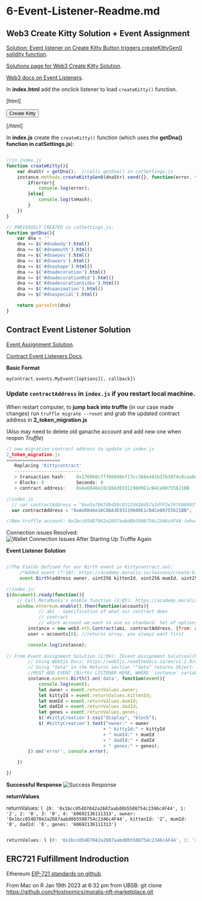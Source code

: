 # 6-Event-Listener-Readme.md

## Web3 Create Kitty Solution + Event Assignment

[Solution: Event listener on Create Kitty Button triggers createKittyGen0 solidity function](https://academy.moralis.io/lessons/web3-createkitty-solution-event-assignment).

[Solutions page for Web3 Create Kitty Solution](https://studygroup.moralis.io/t/assignment-event/35344).

[Web3 docs on Event Listeners](https://web3js.readthedocs.io/en/v1.2.9/web3-eth-contract.html#contract-events).



In **index.html** add the onclick listener to load `createKitty()` function. 

[html]

  <div class=" group-btn float-right">
      <button class="btn btn-success mr-5 tsp-1 m-1 light-b-shadow" onclick="createKitty()"> Create Kitty</button>                  
  </div>

[/html]


In **index.js** create the `createKitty()` function (which uses the **getDna() function in catSettings.js**): 

```js

//in index.js
function createKitty(){
    var dnaStr = getDna();  //calls getDna() in catSettings.js
    instance.methods.createKittyGen0(dnaStr).send({}, function(error, txHash){
        if(error){
            console.log(error);
        }else{
            console.log(txHash);
        }
    }) 
}

// PREVIOUSLY CREATED in catSettings.js:
function getDna(){
    var dna = ''
    dna += $('#dnabody').html()
    dna += $('#dnamouth').html()
    dna += $('#dnaeyes').html()
    dna += $('#dnaears').html()
    dna += $('#dnashape').html()
    dna += $('#dnadecoration').html()
    dna += $('#dnadecorationMid').html()
    dna += $('#dnadecorationSides').html()
    dna += $('#dnaanimation').html()
    dna += $('#dnaspecial').html()

    return parseInt(dna)
}

```



## Contract Event Listener Solution

[Event Assignment Solution](https://academy.moralis.io/lessons/event-assignment-solution).

[Contract Event Listeners Docs](https://web3js.readthedocs.io/en/v1.2.9/web3-eth-contract.html#contract-events).

**Basic Format**

`myContract.events.MyEvent([options][, callback])`



### Update `contractAddress` in `index.js` if you restart local machine. 

When restart computer, to **jump back into truffle** (in our case made changes) run `truffle migrate --reset` and grab the updated contract address in **2_token_migration.js**

(Also may need to delete old ganache account and add new one when reopen _Truffle_)

```js
// new migration contract address to update in index.js
2_token_migration.js
====================
   Replacing 'Kittycontract'
   -------------------------
   > transaction hash:    0x1760b0c7ff660d8ef17cc368e441b37b38f4c8caa8e214c159636b8bd9bd027a
   > Blocks: 0            Seconds: 0
   > contract address:    0xAeD846e16C88A3E93119609E1cB4Ce80755621BB

//index.js 
  // var contractAddress = "0xe5a7067dbd50c0312d43Ad57a3dfF2e767FA0493"; Reset after fired up computer on 1/18/23. Old contract addy
  var contractAddress = "0xAeD846e16C88A3E93119609E1cB4Ce80755621BB";

//New truffle account: 0x1bcc054D7042a2687aabd8b5508754c2346c4F44 (whatever it generates as first addy)

```

Connection issues Resolved:
![Wallet Connection Issues After Starting Up Truffle Again](https://i.imgur.com/99EgsTx.png)


**Event Listener Solution**

```js

//The Fields Defined for our Birth event in Kittycontract.sol: 
     /*Added event (7:10): https://academy.moralis.io/lessons/create-kitty-function */
     event Birth(address owner, uint256 kittenId, uint256 mumId, uint256 dadId, uint256 genes);

//index.js:
$(document).ready(function(){
    // Call MetaMasks's enable function (2:05): https://academy.moralis.io/lessons/web3-js-start-coding
    window.ethereum.enable().then(function(accounts){
            // abi - specification of what our contract does
            // contract
            // which account we want to use as standard. Set of options passed into object {}
        instance = new web3.eth.Contract(abi, contractAddress, {from: accounts[0]})  //like truffle console, call contract instance
        user = accounts[0]; //returns array, you always want first

        console.log(instance);    
        
// From Event Assignment Solution (1:09): [Event Assignment Solution](https://academy.moralis.io/lessons/event-assignment-solution).
        // Using Web3js Docs: https://web3js.readthedocs.io/en/v1.2.9/web3-eth-contract.html#contract-events
        // Using "data" in the Returns section ""data" returns Object: Fires on each incoming event with the event object as argument."
        //MUST ADD EVENT (Birth) LISTENER HERE, WHERE `instance` variable lives! (1:36)
        instance.events.Birth().on('data', function(event){
            console.log(event); 
            let owner = event.returnValues.owner; 
            let kittyId = event.returnValues.kittenId; 
            let mumId = event.returnValues.mumId;
            let dadId = event.returnValues.dadId;
            let genes = event.returnValues.genes;
            $('#kittyCreation').css("display", "block"); 
            $('#kittyCreation').text("owner:" + owner
                                    + " kittyId:" + kittyId
                                    + " mumId:" + mumId
                                    + " dadId:" + dadId
                                    + " genes:" + genes);
        }).on('error', console.error); 

    })

})


```




**Successful Response**
![Success Response](https://i.imgur.com/9i13MZp.png)

**returnValues**

returnValues: `l {0: '0x1bcc054D7042a2687aabd8b5508754c2346c4F44', 1: '2', 2: '0', 3: '0', 4: '60692136111313', owner: '0x1bcc054D7042a2687aabd8b5508754c2346c4F44', kittenId: '2', mumId: '0', dadId: '0', genes: '60692136111313'}`

```js

returnValues: l {0: '0x1bcc054D7042a2687aabd8b5508754c2346c4F44', 1: '2', 2: '0', 3: '0', 4: '60692136111313', owner: '0x1bcc054D7042a2687aabd8b5508754c2346c4F44', kittenId: '2', mumId: '0', dadId: '0', genes: '60692136111313'}
```




## ERC721 Fulfillment Indroduction

Ethereum [EIP-721 standards on github](https://github.com/ethereum/EIPs/blob/master/EIPS/eip-721.md).


From Mac on R Jan 19th 2023 at 6:32 pm from UBSB:
git clone https://github.com/Hostnomics/moralis-nft-marketplace.git
